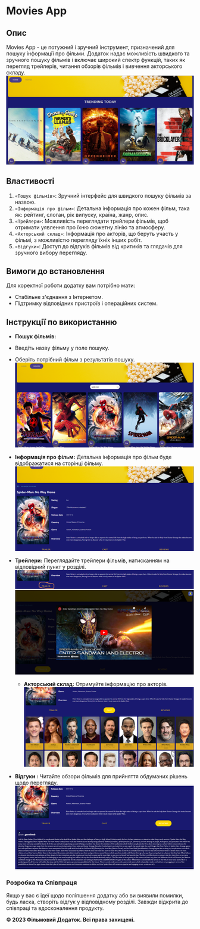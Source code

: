 # Movies App

## Опис

Movies App - це потужний і зручний інструмент, призначений для пошуку інформації
про фільми. Додаток надає можливість швидкого та зручного пошуку фільмів і
включає широкий спектр функцій, таких як перегляд трейлерів, читання обзорів
фільмів і вивчення акторського складу. ![Home page](./assets/home.png)

## Властивості

1. `«Пошук фільмів»`: Зручний інтерфейс для швидкого пошуку фільмів за назвою.
2. `«Інформація про фільм»`: Детальна інформація про кожен фільм, така як:
   рейтинг, слоган, рік випуску, країна, жанр, опис.
3. `«Трейлери»`: Можливість переглядати трейлери фільмів, щоб отримати уявлення
   про їхню сюжетну лінію та атмосферу.
4. `«Акторський склад»`: Інформація про акторів, що беруть участь у фільмі, з
   можливістю перегляду їхніх інших робіт.
5. `«Відгуки»`: Доступ до відгуків фільмів від критиків та глядачів для зручного
   вибору перегляду.

## Вимоги до встановлення

Для коректної роботи додатку вам потрібно мати:

- Стабільне з'єднання з Інтернетом.
- Підтримку відповідних пристроїв і операційних систем.

## Інструкції по використанню

- **Пошук фільмів:**
- Введіть назву фільму у поле пошуку.
- Оберіть потрібний фільм з результатів пошуку.
  ![search for movies by title](./assets/findFilm.png)
- **Інформація про фільм:** Детальна інформація про фільм буде відображатися на
  сторінці фільму. ![information about the movie](./assets/infoFilm.png)

- **Трейлери:** Переглядайте трейлери фільмів, натисканням на відповідний пункт
  у розділі. ![selection of the appropriate item](./assets/change.png)
  ![movie trailer](./assets/trailer.png)

  - **Акторський склад:** Отримуйте інформацію про
    акторів.![cast information](./assets/cast.png)

- **Відгуки :** Читайте обзори фільмів для прийняття обдуманих рішень щодо
  перегляду. ![feedback information](./assets/reviews.png)

### Розробка та Співпраця

Якщо у вас є ідеї щодо поліпшення додатку або ви виявили помилки, будь ласка,
створіть відгук у відповідному розділі. Завжди відкрита до співпраці та
вдосконалення продукту.

**© 2023 Фільмовий Додаток. Всі права захищені.**
